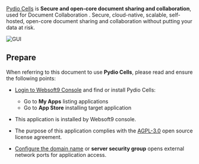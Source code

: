 [Pydio Cells](https://pydio.com/) is **Secure and open-core document sharing and collaboration**, used for Document Collaboration . Secure, cloud-native, scalable, self-hosted, open-core document sharing and collaboration without putting your data at risk.


![GUI](http://libs.websoft9.com/Websoft9/DocsPicture/en/cells/cells-gui-websoft9.png)


## Prepare

When referring to this document to use **Pydio Cells**, please read and ensure the following points:

- [Login to Websoft9 Console](./login-console) and find or install Pydio Cells:
  - Go to **My Apps** listing applications 
  - Go to **App Store** installing target application

- This application is installed by Websoft9 console.


- The purpose of this application complies with the [AGPL-3.0](https://opensource.org/licenses/AGPL-3.0) open source license agreement.


- [Configure the domain name](./domain-set) or **server security group** opens external network ports for application access.